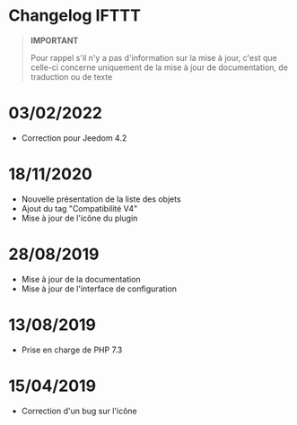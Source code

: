 # Changelog IFTTT

>**IMPORTANT**
>
>Pour rappel s'il n'y a pas d'information sur la mise à jour, c'est que celle-ci concerne uniquement de la mise à jour de documentation, de traduction ou de texte

# 03/02/2022

- Correction pour Jeedom 4.2

# 18/11/2020

- Nouvelle présentation de la liste des objets
- Ajout du tag "Compatibilité V4"
- Mise à jour de l'icône du plugin

# 28/08/2019

- Mise à jour de la documentation
- Mise à jour de l'interface de configuration

# 13/08/2019

- Prise en charge de PHP 7.3

# 15/04/2019

- Correction d'un bug sur l'icône
